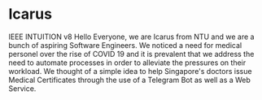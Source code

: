 # Icarus
IEEE INTUITION v8
Hello Everyone, we are Icarus from NTU and we are a bunch of aspiring Software Engineers.
We noticed a need for medical personel over the rise of COVID 19 and it is prevalent that we address the need to automate processes in order to alleviate the pressures on their workload.
We thought of a simple idea to help Singapore's doctors issue Medical Certificates through the use of a Telegram Bot as well as a Web Service.
